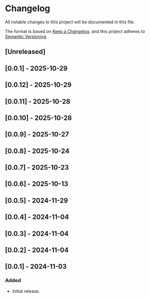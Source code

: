 # Changelog

All notable changes to this project will be documented in this file.

The format is based on [Keep a Changelog](https://keepachangelog.com/en/1.0.0/),
and this project adheres to [Semantic Versioning](https://semver.org/spec/v2.0.0.html).

## [Unreleased]

## [0.0.1] - 2025-10-29

## [0.0.12] - 2025-10-29

## [0.0.11] - 2025-10-28

## [0.0.10] - 2025-10-28

## [0.0.9] - 2025-10-27

## [0.0.8] - 2025-10-24

## [0.0.7] - 2025-10-23

## [0.0.6] - 2025-10-13

## [0.0.5] - 2024-11-29

## [0.0.4] - 2024-11-04

## [0.0.3] - 2024-11-04

## [0.0.2] - 2024-11-04

## [0.0.1] - 2024-11-03

### Added
- Initial release.
